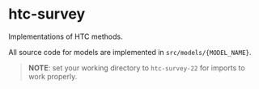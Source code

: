 # htc-survey
Implementations of HTC methods.

All source code for models are implemented in `src/models/{MODEL_NAME}`.

> **NOTE**: set your working directory to `htc-survey-22` for imports to work properly.
